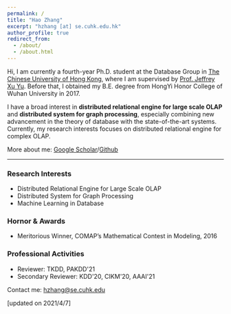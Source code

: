 ```yaml
---
permalink: /
title: "Hao Zhang"
excerpt: "hzhang [at] se.cuhk.edu.hk"
author_profile: true
redirect_from: 
  - /about/
  - /about.html
---
```


Hi, I am currently a fourth-year Ph.D. student at the Database Group in [The Chinese University of Hong Kong](https://www.cuhk.edu.hk/), where I am supervised by [Prof. Jeffrey Xu Yu](https://www.se.cuhk.edu.hk/people/academic-staff/prof-yu-xu-jeffrey/). Before that, I obtained my B.E. degree from HongYi Honor College of Wuhan University in 2017.



I have a broad interest in **distributed relational engine for large scale OLAP** and **distributed system for graph processing**, especially combining new advancement in the theory of database with the state-of-the-art systems. Currently, my research interests focuses on distributed relational engine for complex OLAP.



More about me: [Google Scholar](https://scholar.google.com/citations?hl=zh-CN&user=PLwImrcAAAAJ)/[Github](https://github.com/H20Zhang)

------

### Research Interests

* Distributed Relational Engine for Large Scale OLAP
* Distributed System for Graph Processing
* Machine Learning in Database

### Hornor & Awards

* Meritorious Winner, COMAP’s Mathematical Contest in Modeling, 2016

### Professional Activities

* Reviewer: TKDD, PAKDD'21
* Secondary Reviewer: KDD'20, CIKM'20, AAAI'21



Contact me: hzhang@se.cuhk.edu

[updated on 2021/4/7]







